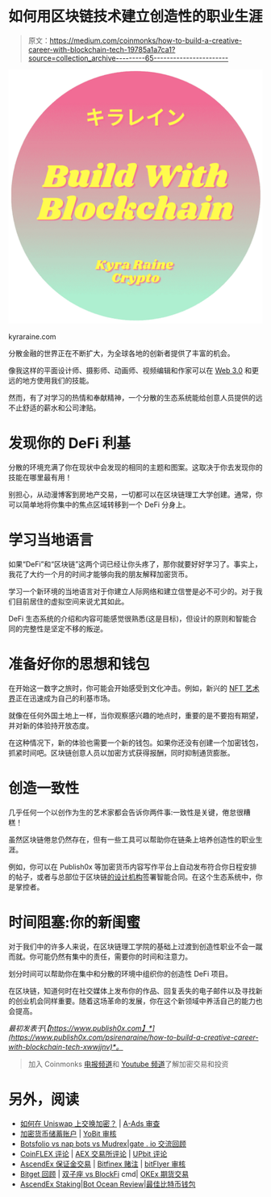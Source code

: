 # 如何用区块链技术建立创造性的职业生涯

> 原文：<https://medium.com/coinmonks/how-to-build-a-creative-career-with-blockchain-tech-19785a1a7ca1?source=collection_archive---------65----------------------->

![](img/c12498ddfb2c57d489116e8a03611809.png)

kyraraine.com

分散金融的世界正在不断扩大，为全球各地的创新者提供了丰富的机会。

像我这样的平面设计师、摄影师、动画师、视频编辑和作家可以在 [Web 3.0](https://www.coindesk.com/learn/what-is-web-3-and-why-is-everyone-talking-about-it/) 和更远的地方使用我们的技能。

然而，有了对学习的热情和奉献精神，一个分散的生态系统能给创意人员提供的远不止舒适的薪水和公司津贴。

# 发现你的 DeFi 利基

分散的环境充满了你在现状中会发现的相同的主题和图案。这取决于你去发现你的技能在哪里最有用！

别担心，从动漫博客到房地产交易，一切都可以在区块链理工大学创建。通常，你可以简单地将你集中的焦点区域转移到一个 DeFi 分身上。

# 学习当地语言

如果“DeFi”和“区块链”这两个词已经让你头疼了，那你就要好好学习了。事实上，我花了大约一个月的时间才能够向我的朋友解释加密货币。

学习一个新环境的当地语言对于你建立人际网络和建立信誉是必不可少的。对于我们目前居住的虚拟空间来说尤其如此。

DeFi 生态系统的介绍和内容可能感觉很熟悉(这是目标)，但设计的原则和智能合同的完整性是坚定不移的叛逆。

# 准备好你的思想和钱包

在开始这一数字之旅时，你可能会开始感受到文化冲击。例如，新兴的 [NFT 艺术界](https://finance.yahoo.com/news/cryptopunk-nft-recently-sold-23-161710404.html)正在迅速成为自己的利基市场。

就像在任何外国土地上一样，当你观察感兴趣的地点时，重要的是不要抱有期望，并对新的体验持开放态度。

在这种情况下，新的体验也需要一个新的钱包。如果你还没有创建一个加密钱包，抓紧时间吧。区块链创意人员以加密方式获得报酬，同时抑制通货膨胀。

# 创造一致性

几乎任何一个以创作为生的艺术家都会告诉你两件事:一致性是关键，倦怠很糟糕！

虽然区块链倦怠仍然存在，但有一些工具可以帮助你在链条上培养创造性的职业生涯。

例如，你可以在 Publish0x 等加密货币内容写作平台上自动发布符合你日程安排的帖子，或者与总部位于区块链[的设计机构](https://www.businessofbusiness.com/articles/here-are-the-crypto-jobs-that-companies-are-hiring-for-and-whos-hiring/)签署智能合同。在这个生态系统中，你是掌控者。

# 时间阻塞:你的新闺蜜

对于我们中的许多人来说，在区块链理工学院的基础上过渡到创造性职业不会一蹴而就。你可能仍然有集中的责任，需要你的时间和注意力。

划分时间可以帮助你在集中和分散的环境中组织你的创造性 DeFi 项目。

在区块链，知道何时在社交媒体上发布你的作品、回复丢失的电子邮件以及寻找新的创业机会同样重要。随着这场革命的发展，你在这个新领域中养活自己的能力也会提高。

*最初发表于*[*【https://www.publish0x.com】*](https://www.publish0x.com/psirenaraine/how-to-build-a-creative-career-with-blockchain-tech-xwwjjnv)*。*

> 加入 Coinmonks [电报频道](https://t.me/coincodecap)和 [Youtube 频道](https://www.youtube.com/c/coinmonks/videos)了解加密交易和投资

# 另外，阅读

*   [如何在 Uniswap 上交换加密？](https://coincodecap.com/swap-crypto-on-uniswap) | [A-Ads 审查](https://coincodecap.com/a-ads-review)
*   [加密货币储蓄账户](/coinmonks/cryptocurrency-savings-accounts-be3bc0feffbf) | [YoBit 审核](/coinmonks/yobit-review-175464162c62)
*   [Botsfolio vs nap bots vs Mudrex](/coinmonks/botsfolio-vs-napbots-vs-mudrex-c81344970c02)|[gate . io 交流回顾](/coinmonks/gate-io-exchange-review-61bf87b7078f)
*   [CoinFLEX 评论](https://coincodecap.com/coinflex-review) | [AEX 交易所评论](https://coincodecap.com/aex-exchange-review) | [UPbit 评论](https://coincodecap.com/upbit-review)
*   [AscendEx 保证金交易](https://coincodecap.com/ascendex-margin-trading) | [Bitfinex 赌注](https://coincodecap.com/bitfinex-staking) | [bitFlyer 审核](https://coincodecap.com/bitflyer-review)
*   [Bitget 回顾](https://coincodecap.com/bitget-review) | [双子座 vs BlockFi](https://coincodecap.com/gemini-vs-blockfi) cmd| [OKEx 期货交易](https://coincodecap.com/okex-futures-trading)
*   [AscendEx Staking](https://coincodecap.com/ascendex-staking)|[Bot Ocean Review](https://coincodecap.com/bot-ocean-review)|[最佳比特币钱包](https://coincodecap.com/bitcoin-wallets-india)